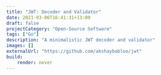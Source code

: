 ```yaml
---
title: "JWT: Decoder and Validator"
date: 2021-03-06T16:41:31+13:00
draft: false
projectCategory: "Open-Source Software"
tags: ["Go"]
description: "A minimalistic JWT decoder and validator"
images: []
externalUrl: "https://github.com/akshaybabloo/jwt"
build:
    render: never
---
```


